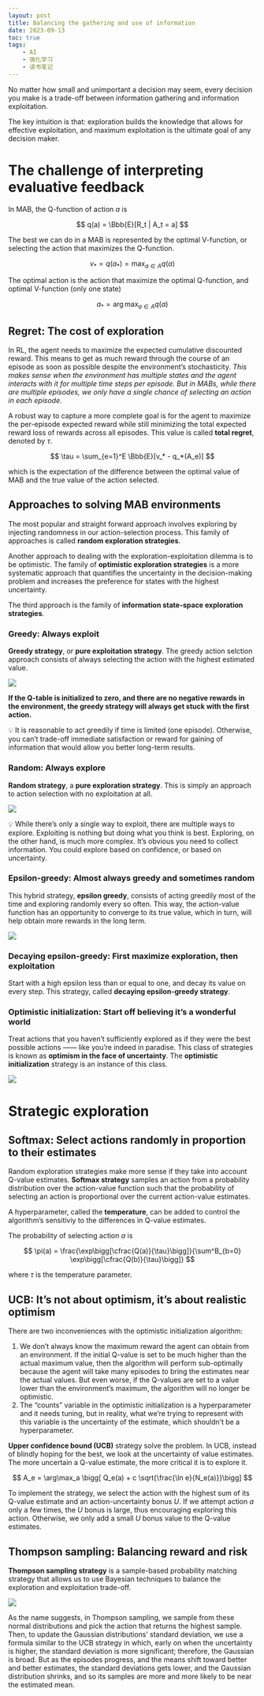 ```yaml
---
layout: post
title: Balancing the gathering and use of information
date: 2023-09-13
toc: true
tags:
    - AI
    - 强化学习
    - 读书笔记
---
```


No matter how small and unimportant a decision may seem, every decision you make is a trade-off between information gathering and information exploitation.

The key intuition is that: exploration builds the knowledge that allows for effective exploitation, and maximum exploitation is the ultimate goal of any decision maker.

# The challenge of interpreting evaluative feedback

In MAB, the Q-function of action $a$ is

$$
q(a) = \Bbb{E}[R_t | A_t = a]
$$

The best we can do in a MAB is represented by the optimal V-function, or selecting the action that maximizes the Q-function.

$$
v_* = q(a_*) = \max_{a \in A} q(a)
$$

The optimal action is the action that maximize the optimal Q-function, and optimal V-function (only one state)

$$
a_* = \arg\max_{a \in A} q(a)
$$

## Regret: The cost of exploration

In RL, the agent needs to maximize the expected cumulative discounted reward. This means to get as much reward through the course of an episode as soon as possible despite the environment’s stochasticity. *This makes sense when the environment has multiple states and the agent interacts with it for multiple time steps per episode. But in MABs, while there are multiple episodes, we only have a single chance of selecting an action in each episode.*

A robust way to capture a more complete goal is for the agent to maximize the per-episode expected reward while still minimizing the total expected reward loss of rewards across all episodes. This value is called **total regret**, denoted by $\tau$.

$$
\tau = \sum_{e=1}^E \Bbb{E}[v_* - q_*(A_e)]
$$

which is the expectation of the difference between the optimal value of MAB and the true value of the action selected.

## Approaches to solving MAB environments

The most popular and straight forward approach involves exploring by injecting randomness in our action-selection process. This family of approaches is called **random exploration strategies**.

Another approach to dealing with the exploration-exploitation dilemma is to be optimistic. The family of **optimistic exploration strategies** is a more systematic approach that quantifies the uncertainty in the decision-making problem and increases the preference for states with the highest uncertainty.

The third approach is the family of **information state-space exploration strategies**.

### Greedy: Always exploit

**Greedy strategy**, or **pure exploitation strategy**. The greedy action selction approach consists of always selecting the action with the highest estimated value.

![](/assets/images/2023-09-13-balancing-the-gathering-and-use-of-information/pure-exploitation-in-the-bsw.png)

**If the Q-table is initialized to zero, and there are no negative rewards in the environment, the greedy strategy will always get stuck with the first action.**

<aside>
💡 It is reasonable to act greedily if time is limited (one episode). Otherwise, you can’t trade-off immediate satisfaction or reward for gaining of information that would allow you better long-term results.

</aside>

### Random: Always explore

**Random strategy**, a **pure exploration strategy**. This is simply an approach to action selection with no exploitation at all.

![](/assets/images/2023-09-13-balancing-the-gathering-and-use-of-information/pure-exploration-in-the-bsw.png)

<aside>
💡 While there’s only a single way to exploit, there are multiple ways to explore. Exploiting is nothing but doing what you think is best. Exploring, on the other hand, is much more complex. It’s obvious you need to collect information. You could explore based on confidence, or based on uncertainty.

</aside>

### Epsilon-greedy: Almost always greedy and sometimes random

This hybrid strategy, **epsilon greedy**, consists of acting greedily most of the time and exploring randomly every so often. This way, the action-value function has an opportunity to converge to its true value, which in turn, will help obtain more rewards in the long term.

![](/assets/images/2023-09-13-balancing-the-gathering-and-use-of-information/epsilon-greedy-in-the-bsw.png)

### Decaying epsilon-greedy: First maximize exploration, then exploitation

Start with a high epsilon less than or equal to one, and decay its value on every step. This strategy, called **decaying epsilon-greedy strategy**.

### Optimistic initialization: Start off believing it’s a wonderful world

Treat actions that you haven’t sufficiently explored as if they were the best possible actions —— like you’re indeed in paradise. This class of strategies is known as **optimism in the face of uncertainty**. The **optimistic initialization** strategy is an instance of this class.

![](/assets/images/2023-09-13-balancing-the-gathering-and-use-of-information/optimistic-initialization-in-the-bsw.png)

# Strategic exploration

## Softmax: Select actions randomly in proportion to their estimates

Random exploration strategies make more sense if they take into account Q-value estimates. **Softmax strategy** samples an action from a probability distribution over the action-value function such that the probability of selecting an action is proportional over the current action-value estimates.

A hyperparameter, called the **temperature**, can be added to control the algorithm’s sensitiviy to the differences in Q-value estimates.

The probability of selecting action $a$ is

$$
\pi(a) = \frac{\exp\bigg[\cfrac{Q(a)}{\tau}\bigg]}{\sum^B_{b=0} \exp\bigg[\cfrac{Q(b)}{\tau}\bigg]}
$$

where $\tau$ is the temperature parameter.

## UCB: It’s not about optimism, it’s about realistic optimism

There are two inconveniences with the optimistic initialization algorithm:

1. We don’t always know the maximum reward the agent can obtain from an environment. If the initial Q-value is set to be much higher than the actual maximum value, then the algorithm will perform sub-optimally because the agent will take many episodes to bring the estimates near the actual values. But even worse, if the Q-values are set to a value lower than the environment’s maximum, the algorithm will no longer be optimistic.
2. The “counts” variable in the optimistic initialization is a hyperparameter and it needs tuning, but in reality, what we’re trying to represent with this variable is the uncertainty of the estimate, which shouldn’t be a hyperparameter.

**Upper confidence bound (UCB)** strategy solve the problem. In UCB, instead of blindly hoping for the best, we look at the uncertainty of value estimates. The more uncertain a Q-value estimate, the more critical it is to explore it.

$$
A_e = \arg\max_a \bigg[ Q_e(a) + c \sqrt{\frac{\ln e}{N_e(a)}}\bigg]
$$

To implement the strategy, we select the action with the highest sum of its Q-value estimate and an action-uncertainty bonus $U$. If we attempt action $a$ only a few times, the $U$ bonus is large, thus encouraging exploring this action. Otherwise, we only add a small $U$ bonus value to the Q-value estimates.

## Thompson sampling: Balancing reward and risk

**Thompson sampling strategy** is a sample-based probability matching strategy that allows us to use Bayesian techniques to balance the exploration and exploitation trade-off.

![](/assets/images/2023-09-13-balancing-the-gathering-and-use-of-information/comparing-two-action-value-functions.png)

As the name suggests, in Thompson sampling, we sample from these normal distributions and pick the action that returns the highest sample. Then, to update the Gaussian distributions’ standard deviation, we use a formula similar to the UCB strategy in which, early on when the uncertainty is higher, the standard deviation is more significant; therefore, the Gaussian is broad. But as the episodes progress, and the means shift toward better and better estimates, the standard deviations gets lower, and the Gaussian distribution shrinks, and so its samples are more and more likely to be near the estimated mean.